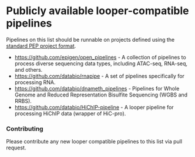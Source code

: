 # Publicly available looper-compatible pipelines

Pipelines on this list should be runnable on projects defined using the [standard PEP project format](https://pepkit.github.io/docs/home/).

* https://github.com/epigen/open_pipelines - A collection of pipelines to process diverse sequencing data types, including ATAC-seq, RNA-seq, and others.
* https://github.com/databio/rnapipe - A set of pipelines specifically for processing RNA.
* https://github.com/databio/dnameth_pipelines - Pipelines for Whole Genome and Reduced Representation Bisulfite Sequencing (WGBS and RRBS).
* https://github.com/databio/HiChIP-pipeline - A looper pipeline for processing HiChIP data (wrapper of HiC-pro).

### Contributing

Please contribute any new looper compatible pipelines to this list via pull request.
